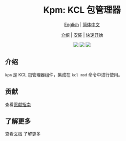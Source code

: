 <h1 align="center">Kpm: KCL 包管理器</h1>

<p align="center">
<a href="./README.md">English</a> | <a href="./README-zh.md">简体中文</a>
</p>
<p align="center">
<a href="#introduction">介绍</a> | <a href="#installation">安装</a> | <a href="#quick-start">快速开始</a>
</p>

<p align="center">
<img src="https://coveralls.io/repos/github/KusionStack/kpm/badge.svg">
<img src="https://img.shields.io/badge/license-Apache--2.0-green">
<img src="https://img.shields.io/badge/PRs-welcome-brightgreen">
</p>

## 介绍

`kpm` 是 KCL 包管理器组件，集成在 `kcl mod` 命令中进行使用。

## 贡献

查看[贡献指南](https://kcl-lang.io/docs/community/contribute/)

## 了解更多

查看[文档](https://www.kcl-lang.io/zh-CN/docs/user_docs/guides/package-management/quick-start) 了解更多

